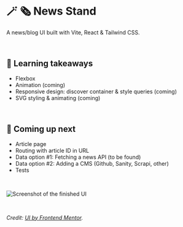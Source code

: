 # 🪄 🗞️ News Stand

A news/blog UI built with Vite, React & Tailwind CSS.

<br/>

## 🥡 Learning takeaways
- Flexbox
- Animation (coming)
- Responsive design: discover container & style queries (coming)
- SVG styling & animating (coming)

<br/>

## 🍩 Coming up next
- Article page
- Routing with article ID in URL
- Data option #1: Fetching a news API (to be found)
- Data option #2: Adding a CMS (Github, Sanity, Scrapi, other)
- Tests

<br/>

![Screenshot of the finished UI](./public/img/screenshot.png "Screen of the finished UI")

<br/>

*Credit: [UI by Frontend Mentor](https://www.frontendmentor.io/challenges/news-homepage-H6SWTa1MFl).*
